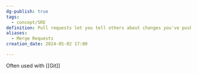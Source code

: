 ```yaml
---
dg-publish: true
tags:
  - concept/SRE
definition: Pull requests let you tell others about changes you've pushed to a branch in a repository so they can evaluated and merged in the target branch.
aliases:
  - Merge Requests
creation_date: 2024-05-02 17:00

---
```

Often used with [[Git]]
